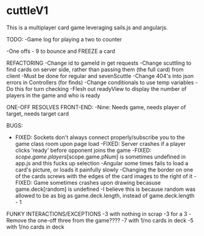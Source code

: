 # cuttleV1

This is a multiplayer card game leveraging sails.js and angularjs.


TODO:
-Game log for playing a two to counter

-One offs
	- 9 to bounce and FREEZE a card

REFACTORING
-Change id to gameId in get requests
-Change scuttling to find cards on server side, rather than passing them (the full card) from client
	-Must be done for regular and sevenScuttle
-Change 404's into json errors in Controllers (for finds)
-Change conditionals to use temp variables
	-Do this for turn checking
-Flesh out readyView to display the number of players in the game and who is ready


ONE-OFF RESOLVES FRONT-END:
-Nine: Needs game, needs player of target, needs target card

BUGS:
- FIXED: Sockets don't always connect properly/subscribe you to the game class room upon page load
-FIXED: Server crashes if a player clicks 'ready' before opponent joins the game
-FIXED: $scope.game.players[$scope.game.pNum] is sometimes undefined in app.js and this fucks up selection
-Angular some times fails to load a card's picture, or loads it painfully slowly
-Changing the border on one of the cards screws with the edges of the card images to the right of it
-FIXED: Game sometimes crashes upon drawing becasuse game.deck[random] is undefined
	-I believe this is because random was allowed to be as big as game.deck.length, instead of game.deck.length - 1

FUNKY INTERACTIONS/EXCEPTIONS
-3 with nothing in scrap
-3 for a 3
	-Remove the one-off three from the game????
-7 with 1/no cards in deck
-5 with 1/no cards in deck